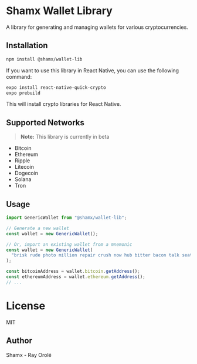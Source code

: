# Shamx Wallet Library

A library for generating and managing wallets for various cryptocurrencies.

## Installation

```bash
npm install @shamx/wallet-lib
```

If you want to use this library in React Native, you can use the following command:

```bash
expo install react-native-quick-crypto
expo prebuild
```

This will install crypto libraries for React Native.

## Supported Networks

> **Note:** This library is currently in beta

- Bitcoin
- Ethereum
- Ripple
- Litecoin
- Dogecoin
- Solana
- Tron

## Usage

```typescript
import GenericWallet from "@shamx/wallet-lib";

// Generate a new wallet
const wallet = new GenericWallet();

// Or, import an existing wallet from a mnemonic
const wallet = new GenericWallet(
  "brisk rude photo million repair crush now hub bitter bacon talk seat",
);

const bitcoinAddress = wallet.bitcoin.getAddress();
const ethereumAddress = wallet.ethereum.getAddress();
// ...
```

# License

MIT

## Author

Shamx - Ray Orolé
